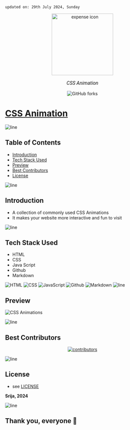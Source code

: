     updated on: 29th July 2024, Sunday

<div align=center>
    <a href="https://github.com/SrijaAdhya12/css-animation">
        <img width="200" src="https://cdn-icons-png.flaticon.com/512/732/732190.png" alt="expense icon">
    </a>
    <p style="font-family: roboto, calibri; font-size:12pt; font-style:italic"> CSS Animation </p>
    <a src="https://github.com/SrijaAdhya12/ExpenseApp/forks">
        <img alt="GitHub forks" src="https://img.shields.io/github/forks/SrijaAdhya12/css-animation">
    </a>
</div>

# [CSS Animation](https://srijaadhya12.github.io/css-animation/)

![line]

## Table of Contents

- [Introduction](#introduction)
- [Tech Stack Used](#tech-stack-used)
- [Preview](#preview)
- [Best Contributors](#best-contributors)
- [License](#license)

![line]

## Introduction
- A collection of commonly used CSS Animations
- It makes your website more interactive and fun to visit

![line]


## Tech Stack Used

- HTML
- CSS
- Java Script
- Github
- Markdown

![HTML](https://img.shields.io/badge/html-%2320232a.svg?style=for-the-badge&logo=html&logoColor=%2361DAFB) ![CSS](https://img.shields.io/badge/css-%23323330.svg?style=for-the-badge&logo=css&logoColor=%23F7DF1E) ![JavaScript](https://img.shields.io/badge/javascript-%23323330.svg?style=for-the-badge&logo=javascript&logoColor=%23F7DF1E) ![Github](https://img.shields.io/badge/github-%23121011.svg?style=for-the-badge&logo=github&logoColor=white) ![Markdown](https://img.shields.io/badge/markdown-%23121011.svg?style=for-the-badge&logo=markdown&logoColor=white)
![line]

## Preview

![CSS Animations](https://github.com/user-attachments/assets/2c0105ef-b3f4-43c1-8643-3893ec087941)


![line]

## Best Contributors

<div align="center">
    <a  href="https://github.com/SrijaAdhya12/css-animation/graphs/contributors">
        <img src="https://contrib.rocks/image?repo=SrijaAdhya12/css-animation" alt="contributors" />
    </a>
</div>

![line]

## License

-   see [LICENSE]

**Srija, 2024**

[license]: https://github.com/SrijaAdhya12/css-animation/blob/main/LICENSE

![line]


## Thank you, everyone 💚

[markdown badges]: https://github.com/Ileriayo/markdown-badges
[line]: https://user-images.githubusercontent.com/75939390/137615281-3a875960-92cc-407f-97fe-fd2319bdb252.png

<!-- 21/07/24 -->
